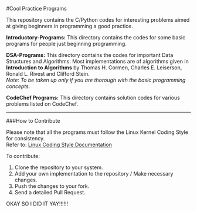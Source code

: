 #Cool Practice Programs

This repository contains the C/Python codes for interesting problems aimed at giving beginners in programming a good practice. <br>

<b>Introductory-Programs:</b> This directory contains the codes for some basic programs for people just beginning programming.<br>

<b>DSA-Programs:</b> This directory contains the codes for important Data Structures and Algorithms. Most implementations are of algorithms given in <b>Introduction to Algorithms</b> by Thomas H. Cormen, Charles E. Leiserson, Ronald L. Rivest and Clifford Stein.<br>
<i>Note: To be taken up only if you are thorough with the basic programming concepts.</i><br>

<b>CodeChef Programs:</b> This directory contains solution codes for various problems listed on CodeChef.<br>
<hr>
###How to Contribute

Please note that all the programs must follow the Linux Kernel Coding Style for consistency. </br>
Refer to: [Linux Coding Style Documentation](https://www.kernel.org/doc/Documentation/CodingStyle)

To contribute:</br>
1. Clone the repository to your system. </br>
2. Add your own implementation to the repository / Make necessary changes. </br>
3. Push the changes to your fork. </br>
4. Send a detailed Pull Request. </br>


OKAY SO I DID IT YAY!!!!!! 
